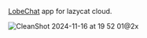 [LobeChat](https://lobehub.com) app for lazycat cloud.

![CleanShot 2024-11-16 at 19 52 01@2x](https://github.com/user-attachments/assets/e7c59613-6b16-4082-a65d-7ec05a0c30a0)
